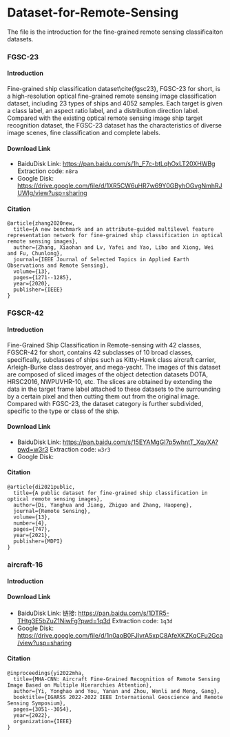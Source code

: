# Dataset-for-Remote-Sensing

The file is the introduction for the fine-grained remote sensing classificaiton datasets.

### FGSC-23
#### Introduction
Fine-grained ship classification dataset\cite{fgsc23}, FGSC-23 for short, is a high-resolution optical fine-grained remote sensing image classification dataset, including 23 types of ships and 4052 samples. Each target is given a class label, an aspect ratio label, and a distribution direction label. Compared with the existing optical remote sensing image ship target recognition dataset, the FGSC-23 dataset has the characteristics of diverse image scenes, fine classification and complete labels.

#### Download Link

- BaiduDisk Link: https://pan.baidu.com/s/1h_F7c-btLqhOxLT20XHWBg Extraction code: `n8ra`
- Google Disk: https://drive.google.com/file/d/1XR5CW6uHR7w69Y0GByhOGvgNmhRJUWlg/view?usp=sharing

#### Citation
```
@article{zhang2020new,
  title={A new benchmark and an attribute-guided multilevel feature representation network for fine-grained ship classification in optical remote sensing images},
  author={Zhang, Xiaohan and Lv, Yafei and Yao, Libo and Xiong, Wei and Fu, Chunlong},
  journal={IEEE Journal of Selected Topics in Applied Earth Observations and Remote Sensing},
  volume={13},
  pages={1271--1285},
  year={2020},
  publisher={IEEE}
}
```

### FGSCR-42

#### Introduction
Fine-Grained Ship Classification in Remote-sensing with 42 classes, FGSCR-42 for short, contains 42 subclasses of 10 broad classes, specifically, subclasses of ships such as Kitty-Hawk class aircraft carrier, Arleigh-Burke class destroyer, and mega-yacht. The images of this dataset are composed of sliced images of the object detection datasets DOTA, HRSC2016, NWPUVHR-10, etc. The slices are obtained by extending the data in the target frame label attached to these datasets to the surrounding by a certain pixel and then cutting them out from the original image. Compared with FGSC-23, the dataset category is further subdivided, specific to the type or class of the ship.

#### Download Link

- BaiduDisk Link: https://pan.baidu.com/s/15EYAMgGI7p5whntT_XqyXA?pwd=w3r3 Extraction code: `w3r3`
- Google Disk: 

#### Citation
```
@article{di2021public,
  title={A public dataset for fine-grained ship classification in optical remote sensing images},
  author={Di, Yanghua and Jiang, Zhiguo and Zhang, Haopeng},
  journal={Remote Sensing},
  volume={13},
  number={4},
  pages={747},
  year={2021},
  publisher={MDPI}
}
```

### aircraft-16
#### Introduction

#### Download Link

- BaiduDisk Link: 链接: https://pan.baidu.com/s/1DTR5-THtg3E5bZuZ1NiwFg?pwd=1q3d Extraction code: `1q3d`
- Google Disk: https://drive.google.com/file/d/1n0aoB0FJIvrA5xpC8AfeXKZKqCFu2Gca/view?usp=sharing

#### Citation

```
@inproceedings{yi2022mha,
  title={MHA-CNN: Aircraft Fine-Grained Recognition of Remote Sensing Image Based on Multiple Hierarchies Attention},
  author={Yi, Yonghao and You, Yanan and Zhou, Wenli and Meng, Gang},
  booktitle={IGARSS 2022-2022 IEEE International Geoscience and Remote Sensing Symposium},
  pages={3051--3054},
  year={2022},
  organization={IEEE}
}
```

